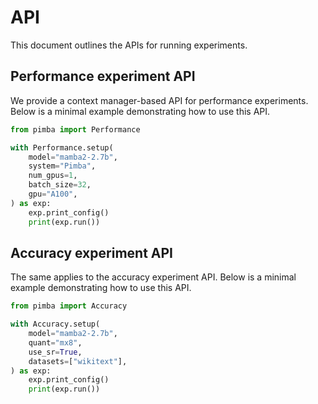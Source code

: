# API

This document outlines the APIs for running experiments.

## Performance experiment API

We provide a context manager-based API for performance experiments. Below is a minimal example demonstrating how to use this API.

```python
from pimba import Performance

with Performance.setup(
    model="mamba2-2.7b",
    system="Pimba",
    num_gpus=1,
    batch_size=32,
    gpu="A100",
) as exp:
    exp.print_config()
    print(exp.run())
```

## Accuracy experiment API

The same applies to the accuracy experiment API. Below is a minimal example demonstrating how to use this API.

```python
from pimba import Accuracy

with Accuracy.setup(
    model="mamba2-2.7b",
    quant="mx8",
    use_sr=True,
    datasets=["wikitext"],
) as exp:
    exp.print_config()
    print(exp.run())
```

